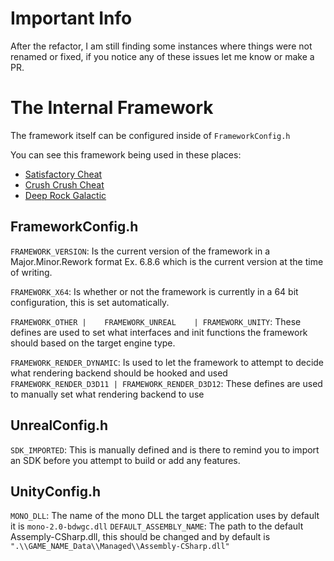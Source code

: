 # Important Info
After the refactor, I am still finding some instances where things were not renamed or fixed, if you notice any of these issues let me know or make a PR.

#  The Internal Framework
The framework itself can be configured inside of `FrameworkConfig.h`

You can see this framework being used in these places:
-  [Satisfactory Cheat](https://github.com/Omega172/Satisfactory-Cheat)
-  [Crush Crush Cheat](https://github.com/Omega172/Crush-Crush-Cheat)
-  [Deep Rock Galactic](https://github.com/Omega172/Deep-Rock-Galactic-Cheat)
 
## FrameworkConfig.h
`FRAMEWORK_VERSION`:  Is the current version of the framework in a Major.Minor.Rework format Ex. 6.8.6 which is the current version at the time of writing.

`FRAMEWORK_X64`: Is whether or not the framework is currently in a 64 bit configuration, this is set automatically.

  `FRAMEWORK_OTHER |	FRAMEWORK_UNREAL	| FRAMEWORK_UNITY`: These defines are used to set what interfaces and init functions the framework should based on the target engine type.

`FRAMEWORK_RENDER_DYNAMIC`: Is used to let the framework to attempt to decide what rendering backend should be hooked and used
`FRAMEWORK_RENDER_D3D11 | FRAMEWORK_RENDER_D3D12`: These defines are used to manually set what rendering backend to use

## UnrealConfig.h
`SDK_IMPORTED`: This is manually defined and is there to remind you to import an SDK before you attempt to build or add any features.

## UnityConfig.h
`MONO_DLL`: The name of the mono DLL the target application uses by default it is `mono-2.0-bdwgc.dll`
`DEFAULT_ASSEMBLY_NAME`: The path to the default Assemply-CSharp.dll, this should be changed and by default is `".\\GAME_NAME_Data\\Managed\\Assembly-CSharp.dll"`
